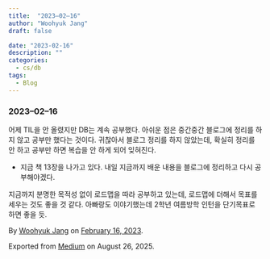 ```yaml
---
title:  "2023–02–16"
author: "Woohyuk Jang"
draft: false

date: "2023-02-16"
description: ""
categories:
  - cs/db
tags:
  - Blog
---
```

### 2023–02–16



어제 TIL을 안 올렸지만 DB는 계속 공부했다. 아쉬운 점은 중간중간 블로그에 정리를 하지 않고 공부만 했다는 것이다. 귀찮아서 블로그 정리를 하지 않았는데, 확실히 정리를 안 하고 공부만 하면 복습을 안 하게 되어 잊혀진다.



* 지금 책 13장을 나가고 있다. 내일 지금까지 배운 내용을 블로그에 정리하고 다시 공부해야겠다.



지금까지 분명한 목적성 없이 로드맵을 따라 공부하고 있는데, 로드맵에 더해서 목표를 세우는 것도 좋을 것 같다. 아빠랑도 이야기했는데 2학년 여름방학 인턴을 단기목표로 하면 좋을 듯.



By [Woohyuk Jang](https://medium.com/@morrranii) on [February 16, 2023](https://medium.com/p/d9edefba436d).

Exported from [Medium](https://medium.com) on August 26, 2025.
